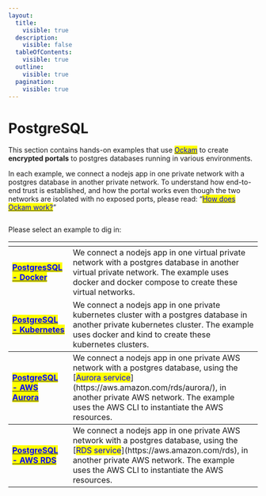 ```yaml
---
layout:
  title:
    visible: true
  description:
    visible: false
  tableOfContents:
    visible: true
  outline:
    visible: true
  pagination:
    visible: true
---
```


# PostgreSQL

This section contains hands-on examples that use [<mark style="color:blue;">Ockam</mark>](../../../) to create **encrypted portals** to postgres databases running in various environments.

In each example, we connect a nodejs app in one private network with a postgres database in another private network.  To understand how end-to-end trust is established, and how the portal works even though the two networks are isolated with no exposed ports, please read: “[<mark style="color:blue;">How does Ockam work?</mark>](../../../how-does-ockam-work.md)”

<figure><img src="../../../.gitbook/assets/Screenshot 2024-02-11 at 1.32.40 PM.png" alt=""><figcaption></figcaption></figure>

Please select an example to dig in:

<table data-card-size="large" data-view="cards"><thead>
<tr><th></th><th></th></tr></thead><tbody><tr><td><a href="docker.md"><mark style="color:blue;"><strong>PostgresSQL - Docker</strong></mark></a></td><td>We connect a nodejs app in one virtual private network with a postgres database in another virtual private network. The example uses docker and docker compose to create these virtual networks.</td></tr>
<tr><td><a href="kubernetes.md"><mark style="color:blue;"><strong>PostgreSQL - Kubernetes</strong></mark></a></td><td>We connect a nodejs app in one private kubernetes cluster with a postgres database in another private kubernetes cluster. The example uses docker and kind to create these kubernetes clusters.</td></tr></tbody>
<tr><td><a href="aurora.md"><mark style="color:blue;"><strong>PostgreSQL - AWS Aurora</strong></mark></a></td><td>We connect a nodejs app in one private AWS network with a postgres database, using the [<mark style="color:blue;">Aurora service</mark>](https://aws.amazon.com/rds/aurora/), in another private AWS network. The example uses the AWS CLI to instantiate the AWS resources.</td></tr></tbody>
<tr><td><a href="rds.md"><mark style="color:blue;"><strong>PostgreSQL - AWS RDS</strong></mark></a></td><td>We connect a nodejs app in one private AWS network with a postgres database, using the [<mark style="color:blue;">RDS service</mark>](https://aws.amazon.com/rds), in another private AWS network. The example uses the AWS CLI to instantiate the AWS resources.</td></tr></tbody>
</table>
